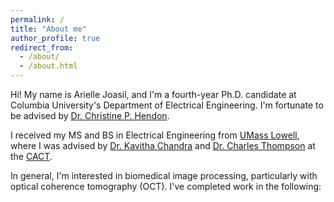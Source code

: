 ```yaml
---
permalink: /
title: "About me"
author_profile: true
redirect_from: 
  - /about/
  - /about.html
---
```


Hi! My name is Arielle Joasil, and I'm a fourth-year Ph.D. candidate at Columbia University's Department of Electrical Engineering. I'm fortunate to be advised by [Dr. Christine P. Hendon](https://structurefunctionlab.ee.columbia.edu/people/christine-p-hendon). 

I received my MS and BS in Electrical Engineering from [UMass Lowell](https://www.uml.edu/engineering/electrical-computer/), where I was advised by [Dr. Kavitha Chandra](https://www.uml.edu/research/cact/people/chandra-kavitha.aspx) and [Dr. Charles Thompson](https://www.uml.edu/research/cact/people/thompson-charles.aspx) at the [CACT](https://www.uml.edu/research/cact/).  

In general, I'm interested in biomedical image processing, particularly with optical coherence tomography (OCT). I've completed work in the following:

